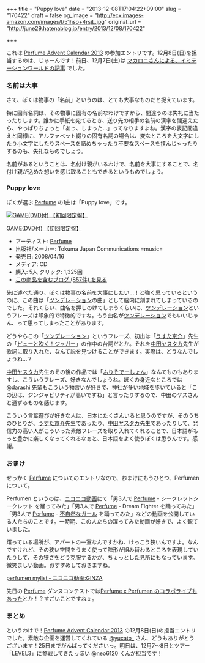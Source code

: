 +++
title = "Puppy love"
date = "2013-12-08T17:04:22+09:00"
slug = "170422"
draft = false
og_image = "http://ecx.images-amazon.com/images/I/51hso+4rsjL.jpg"
original_url = "http://june29.hatenablog.jp/entry/2013/12/08/170422"

+++

<p></p>
<p>これは <a href="http://www.adventar.org/calendars/126" title="http://www.adventar.org/calendars/126">Perfume Advent Calendar 2013</a> の参加エントリです。12月8日(日)を担当するのは、じゅーんです！前日、12月7日(土)は <a href="http://ennui.hatenablog.com/entry/2013/12/07/235742" title="http://ennui.hatenablog.com/entry/2013/12/07/235742">マカロニさんによる、イミテーションワールドの記事</a> でした。</p>
<p></p>
<h3>名前は大事</h3>
<p></p>
<p>さて、ぼくは物事の「名前」というのは、とても大事なものだと捉えています。</p>
<p></p>
<p>特に固有名詞は、その物事に固有の名前なわけですから、間違うのは失礼に当たったりします。誰かに手紙を宛てるとき、送り先の相手の名前の漢字を間違えたら、やっぱりちょっと「あっ、しまった…」ってなりますよね。漢字の表記間違えと同様に、アルファベット綴りの固有名詞の場合は、変なところを大文字にしたり小文字にしたりスペースを詰めちゃったり不要なスペースを挟んじゃったりするのも、失礼なものでしょう。</p>
<p></p>
<p>名前があるということは、名付け親がいるわけで、名前を大事にすることで、名付け親が込めた想いを感じ取ることもできるというものでしょう。</p>
<p></p>
<h3>Puppy love</h3>
<p></p>
<p>ぼくが選ぶ <a class="keyword" href="http://d.hatena.ne.jp/keyword/Perfume">Perfume</a> の1曲は「Puppy love」です。</p>
<p></p>
<div class="hatena-asin-detail">
<a href="http://www.amazon.co.jp/exec/obidos/ASIN/B00130MASG/cameralady-22/"><img src="http://ecx.images-amazon.com/images/I/51hso%2B4rsjL._SL160_.jpg" class="hatena-asin-detail-image" alt="GAME(DVD付) 【初回限定盤】" title="GAME(DVD付) 【初回限定盤】"></a><div class="hatena-asin-detail-info">
<p class="hatena-asin-detail-title"><a href="http://www.amazon.co.jp/exec/obidos/ASIN/B00130MASG/cameralady-22/">GAME(DVD付) 【初回限定盤】</a></p>
<ul>
<li>
<span class="hatena-asin-detail-label">アーティスト:</span> <a class="keyword" href="http://d.hatena.ne.jp/keyword/Perfume">Perfume</a>
</li>
<li>
<span class="hatena-asin-detail-label">出版社/メーカー:</span> Tokuma Japan Communications =music=</li>
<li>
<span class="hatena-asin-detail-label">発売日:</span> 2008/04/16</li>
<li>
<span class="hatena-asin-detail-label">メディア:</span> CD</li>
<li>
<span class="hatena-asin-detail-label">購入</span>: 5人 <span class="hatena-asin-detail-label">クリック</span>: 1,325回</li>
<li><a href="http://d.hatena.ne.jp/asin/B00130MASG/cameralady-22" target="_blank">この商品を含むブログ (857件) を見る</a></li>
</ul>
</div>
<div class="hatena-asin-detail-foot"></div>
</div>
<p></p>
<p>先に述べた通り、ぼくは物事の名前を大事にしたい…！と強く思っているというのに、この曲は「<a class="keyword" href="http://d.hatena.ne.jp/keyword/%A5%C4%A5%F3%A5%C7%A5%EC%A1%BC%A5%B7%A5%E7%A5%F3">ツンデレーション</a>の曲」として脳内に刻まれてしまっているのでした。それくらい、曲名を押しのけてしまうくらいに、<a class="keyword" href="http://d.hatena.ne.jp/keyword/%A5%C4%A5%F3%A5%C7%A5%EC%A1%BC%A5%B7%A5%E7%A5%F3">ツンデレーション</a>というフレーズは印象的で特徴的ですね。もう曲名が<a class="keyword" href="http://d.hatena.ne.jp/keyword/%A5%C4%A5%F3%A5%C7%A5%EC%A1%BC%A5%B7%A5%E7%A5%F3">ツンデレーション</a>でもいいじゃん、って思ってしまったことがあります。</p>
<p></p>
<p>どうやらこの「<a class="keyword" href="http://d.hatena.ne.jp/keyword/%A5%C4%A5%F3%A5%C7%A5%EC%A1%BC%A5%B7%A5%E7%A5%F3">ツンデレーション</a>」というフレーズ、初出は「<a class="keyword" href="http://d.hatena.ne.jp/keyword/%A4%A6%A4%B9%A4%BF%B5%FE%B2%F0">うすた京介</a>」先生の「<a class="keyword" href="http://d.hatena.ne.jp/keyword/%A5%D4%A5%E5%A1%BC%A4%C8%BF%E1%A4%AF%A1%AA%A5%B8%A5%E3%A5%AC%A1%BC">ピューと吹く！ジャガー</a>」の作中の台詞だとか。それを<a class="keyword" href="http://d.hatena.ne.jp/keyword/%C3%E6%C5%C4%A5%E4%A5%B9%A5%BF%A5%AB">中田ヤスタカ</a>先生が歌詞に取り入れた、なんて説を見つけることができます。実際は、どうなんでしょうね…？</p>
<p></p>
<p><a class="keyword" href="http://d.hatena.ne.jp/keyword/%C3%E6%C5%C4%A5%E4%A5%B9%A5%BF%A5%AB">中田ヤスタカ</a>先生のその後の作品では「<a class="keyword" href="http://d.hatena.ne.jp/keyword/%A4%D5%A4%EA%A4%BD%A4%C7%A1%BC%A4%B7%A4%E7%A4%F3">ふりそでーしょん</a>」なんてものもありますし、こういうフレーズ、好きなんでしょうね。ぼくの身近なところでは <a href="https://twitter.com/darashi" title="https://twitter.com/darashi">@darashi</a> 先輩もこういう物言いが好きで、神社が多い地域を歩いていると「この辺は、ジンジャビリティが高いですね」と言ったりするので、中田のヤスさんと通ずるものを感じます。</p>
<p></p>
<p>こういう言葉遊びが好きな人は、日本にたくさんいると思うのですが、そのうちのひとりが、<a class="keyword" href="http://d.hatena.ne.jp/keyword/%A4%A6%A4%B9%A4%BF%B5%FE%B2%F0">うすた京介</a>先生であったり、<a class="keyword" href="http://d.hatena.ne.jp/keyword/%C3%E6%C5%C4%A5%E4%A5%B9%A5%BF%A5%AB">中田ヤスタカ</a>先生であったりして、発信力の高い人がこういった素敵フレーズを取り入れてくれることで、日本語がもっと豊かに楽しくなってくれるなぁと、日本語をよく使うぼくは思うんです。感謝。</p>
<p></p>
<h3>おまけ</h3>
<p></p>
<p>せっかく <a class="keyword" href="http://d.hatena.ne.jp/keyword/Perfume">Perfume</a> についてのエントリなので、おまけにもうひとつ、Perfumen について。</p>
<p></p>
<p>Perfumen というのは、<a class="keyword" href="http://d.hatena.ne.jp/keyword/%A5%CB%A5%B3%A5%CB%A5%B3%C6%B0%B2%E8">ニコニコ動画</a>にて「男3人で <a class="keyword" href="http://d.hatena.ne.jp/keyword/Perfume">Perfume</a> - シークレットシークレット を踊ってみた」「男3人で <a class="keyword" href="http://d.hatena.ne.jp/keyword/Perfume">Perfume</a> - Dream Fighter を踊ってみた」「男3人で <a class="keyword" href="http://d.hatena.ne.jp/keyword/Perfume">Perfume</a> - <a class="keyword" href="http://d.hatena.ne.jp/keyword/%C9%D4%BC%AB%C1%B3%A4%CA%A5%AC%A1%BC%A5%EB">不自然なガール</a> を踊ってみた」などの動画を公開している人たちのことです。一時期、この人たちの躍ってみた動画が好きで、よく観ていました。</p>
<p><script type="text/javascript" src="http://ext.nicovideo.jp/thumb_watch/sm10425951"></script></p>
<p></p>
<p>躍っている場所が、アパートの一室なんですかね、けっこう狭いんですよ。なんですけれど、その狭い空間をうまく使って陣形が組み替わるところを表現していたりして、その狭さをどう克服するかが、ちょっとした見所にもなっています。微笑ましい動画。おすすめしておきますね。</p>
<p></p>
<p><a href="http://www.nicovideo.jp/mylist/7525044" title="http://www.nicovideo.jp/mylist/7525044">perfumen mylist ‐ ニコニコ動画:GINZA</a></p>
<p></p>
<p>先日の <a class="keyword" href="http://d.hatena.ne.jp/keyword/Perfume">Perfume</a> ダンスコンテストでは<a href="http://natalie.mu/music/news/102270" title="http://natalie.mu/music/news/102270">Perfume x Perfumen のコラボライブもあった</a>とか！？すごいことですねぇ。</p>
<p></p>
<h3>まとめ</h3>
<p></p>
<p>というわけで！<a href="http://www.adventar.org/calendars/126" title="http://www.adventar.org/calendars/126">Perfume Advent Calendar 2013</a> の12月8日(日)の担当エントリでした。素敵な企画を運営してくれている <a href="https://twitter.com/yucato_" title="https://twitter.com/yucato_">@yucato_</a> さん、どうもありがとうございます！25日までがんばってくださいっ。明日は、12月7〜8日とツアー「<a class="keyword" href="http://d.hatena.ne.jp/keyword/LEVEL3">LEVEL3</a>」に参戦してきたっぽい <a href="https://twitter.com/neo6120" title="https://twitter.com/neo6120">@neo6120</a> くんが担当です！</p>